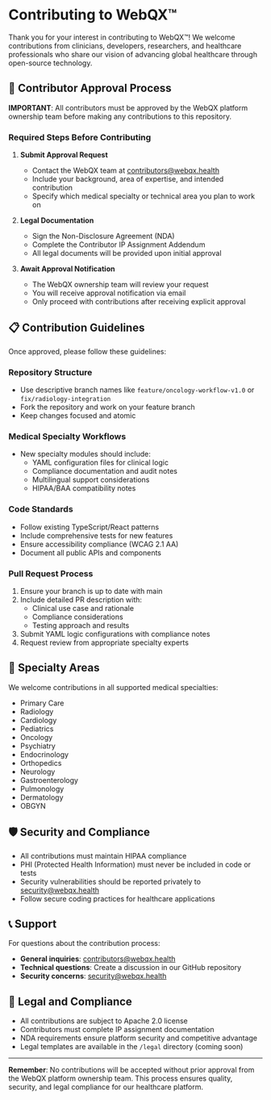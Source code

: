# Contributing to WebQX™

Thank you for your interest in contributing to WebQX™! We welcome contributions from clinicians, developers, researchers, and healthcare professionals who share our vision of advancing global healthcare through open-source technology.

## 🚨 Contributor Approval Process

**IMPORTANT**: All contributors must be approved by the WebQX platform ownership team before making any contributions to this repository.

### Required Steps Before Contributing

1. **Submit Approval Request**
   - Contact the WebQX team at [contributors@webqx.health](mailto:contributors@webqx.health)
   - Include your background, area of expertise, and intended contribution
   - Specify which medical specialty or technical area you plan to work on

2. **Legal Documentation**
   - Sign the Non-Disclosure Agreement (NDA)
   - Complete the Contributor IP Assignment Addendum
   - All legal documents will be provided upon initial approval

3. **Await Approval Notification**
   - The WebQX ownership team will review your request
   - You will receive approval notification via email
   - Only proceed with contributions after receiving explicit approval

## 📋 Contribution Guidelines

Once approved, please follow these guidelines:

### Repository Structure
- Use descriptive branch names like `feature/oncology-workflow-v1.0` or `fix/radiology-integration`
- Fork the repository and work on your feature branch
- Keep changes focused and atomic

### Medical Specialty Workflows
- New specialty modules should include:
  - YAML configuration files for clinical logic
  - Compliance documentation and audit notes
  - Multilingual support considerations
  - HIPAA/BAA compatibility notes

### Code Standards
- Follow existing TypeScript/React patterns
- Include comprehensive tests for new features
- Ensure accessibility compliance (WCAG 2.1 AA)
- Document all public APIs and components

### Pull Request Process
1. Ensure your branch is up to date with main
2. Include detailed PR description with:
   - Clinical use case and rationale
   - Compliance considerations
   - Testing approach and results
3. Submit YAML logic configurations with compliance notes
4. Request review from appropriate specialty experts

## 🏥 Specialty Areas

We welcome contributions in all supported medical specialties:
- Primary Care
- Radiology  
- Cardiology
- Pediatrics
- Oncology
- Psychiatry
- Endocrinology
- Orthopedics
- Neurology
- Gastroenterology
- Pulmonology
- Dermatology
- OBGYN

## 🛡️ Security and Compliance

- All contributions must maintain HIPAA compliance
- PHI (Protected Health Information) must never be included in code or tests
- Security vulnerabilities should be reported privately to [security@webqx.health](mailto:security@webqx.health)
- Follow secure coding practices for healthcare applications

## 📞 Support

For questions about the contribution process:
- **General inquiries**: [contributors@webqx.health](mailto:contributors@webqx.health)
- **Technical questions**: Create a discussion in our GitHub repository
- **Security concerns**: [security@webqx.health](mailto:security@webqx.health)

## 📜 Legal and Compliance

- All contributions are subject to Apache 2.0 license
- Contributors must complete IP assignment documentation
- NDA requirements ensure platform security and competitive advantage
- Legal templates are available in the `/legal` directory (coming soon)

---

**Remember**: No contributions will be accepted without prior approval from the WebQX platform ownership team. This process ensures quality, security, and legal compliance for our healthcare platform.